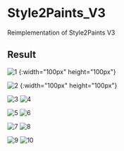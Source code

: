 # Style2Paints_V3
Reimplementation of Style2Paints V3

## Result

![1](./example/1_sketch.png) {:width="100px" height="100px"}        

![2](./example/1_color.png) {:width="100px" height="100px"}     

![3](./example/2_sketch.png)        ![4](./example/2_color.png)

![5](./example/3_sketch.png)        ![6](./example/3_color.png)

![7](./example/4_sketch.png)        ![8](./example/4_color.png)

![9](./example/5_sketch.png)        ![10](./example/5_color.png)